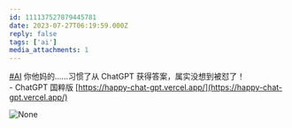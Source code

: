 ```yaml
---
id: 111137527879445781
date: 2023-07-27T06:19:59.000Z
reply: false
tags: ['ai']
media_attachments: 1
---
```


[#AI](https://e5n.cc/tags/AI) 你他妈的……习惯了从 ChatGPT 获得答案，属实没想到被怼了！  
\- ChatGPT 国粹版 [https://happy-chat-gpt.vercel.app/](https://happy-chat-gpt.vercel.app/)

![None](https://files.e5n.cc/media_attachments/files/111/219/223/688/356/213/original/42b9a7faf271f33f.webp)
